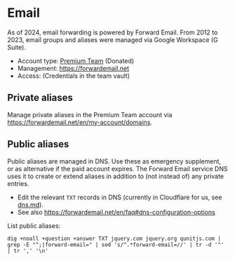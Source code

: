 # Email

As of 2024, email forwarding is powered by Forward Email. From 2012 to 2023, email groups and aliases were managed via Google Workspace (G Suite).

* Account type: [Premium Team](https://forwardemail.net/en/private-business-email?pricing=true) (Donated)
* Management: <https://forwardemail.net>
* Access: (Credentials in the team vault)

## Private aliases

Manage private aliases in the Premium Team account via <https://forwardemail.net/en/my-account/domains>.

## Public aliases

Public aliases are managed in DNS. Use these as emergency supplement, or as alternative if the paid account expires. The Forward Email service DNS uses it to create or extend aliases in addition to (not instead of) any private entries.

* Edit the relevant `TXT` records in DNS (currently in Cloudflare for us, see [dns.md](./dns.md)).
* See also <https://forwardemail.net/en/faq#dns-configuration-options>

List public aliases:

```
dig +noall +question +answer TXT jquery.com jquery.org qunitjs.com | grep -E "^;|forward-email=" | sed 's/^.*forward-email=//' | tr -d '"' | tr ',' '\n'
```

